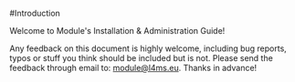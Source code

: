 #Introduction
 
Welcome to Module's Installation & Administration Guide!

Any feedback on this document is highly welcome, including bug reports, typos or stuff you think should be included but is not. Please send the feedback through email to: module@l4ms.eu. Thanks in advance!